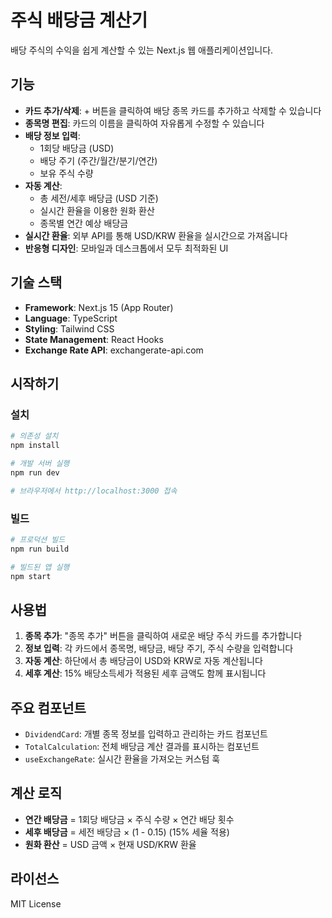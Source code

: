 # 주식 배당금 계산기

배당 주식의 수익을 쉽게 계산할 수 있는 Next.js 웹 애플리케이션입니다.

## 기능

- **카드 추가/삭제**: + 버튼을 클릭하여 배당 종목 카드를 추가하고 삭제할 수 있습니다
- **종목명 편집**: 카드의 이름을 클릭하여 자유롭게 수정할 수 있습니다
- **배당 정보 입력**:
  - 1회당 배당금 (USD)
  - 배당 주기 (주간/월간/분기/연간)
  - 보유 주식 수량
- **자동 계산**:
  - 총 세전/세후 배당금 (USD 기준)
  - 실시간 환율을 이용한 원화 환산
  - 종목별 연간 예상 배당금
- **실시간 환율**: 외부 API를 통해 USD/KRW 환율을 실시간으로 가져옵니다
- **반응형 디자인**: 모바일과 데스크톱에서 모두 최적화된 UI

## 기술 스택

- **Framework**: Next.js 15 (App Router)
- **Language**: TypeScript
- **Styling**: Tailwind CSS
- **State Management**: React Hooks
- **Exchange Rate API**: exchangerate-api.com

## 시작하기

### 설치

```bash
# 의존성 설치
npm install

# 개발 서버 실행
npm run dev

# 브라우저에서 http://localhost:3000 접속
```

### 빌드

```bash
# 프로덕션 빌드
npm run build

# 빌드된 앱 실행
npm start
```

## 사용법

1. **종목 추가**: "종목 추가" 버튼을 클릭하여 새로운 배당 주식 카드를 추가합니다
2. **정보 입력**: 각 카드에서 종목명, 배당금, 배당 주기, 주식 수량을 입력합니다
3. **자동 계산**: 하단에서 총 배당금이 USD와 KRW로 자동 계산됩니다
4. **세후 계산**: 15% 배당소득세가 적용된 세후 금액도 함께 표시됩니다

## 주요 컴포넌트

- `DividendCard`: 개별 종목 정보를 입력하고 관리하는 카드 컴포넌트
- `TotalCalculation`: 전체 배당금 계산 결과를 표시하는 컴포넌트
- `useExchangeRate`: 실시간 환율을 가져오는 커스텀 훅

## 계산 로직

- **연간 배당금** = 1회당 배당금 × 주식 수량 × 연간 배당 횟수
- **세후 배당금** = 세전 배당금 × (1 - 0.15) (15% 세율 적용)
- **원화 환산** = USD 금액 × 현재 USD/KRW 환율

## 라이선스

MIT License

